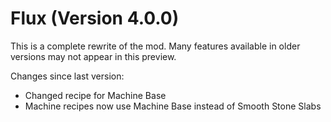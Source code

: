 # Flux (Version 4.0.0)

This is a complete rewrite of the mod. Many features available in older versions may not appear in this preview.

Changes since last version:
- Changed recipe for Machine Base
- Machine recipes now use Machine Base instead of Smooth Stone Slabs